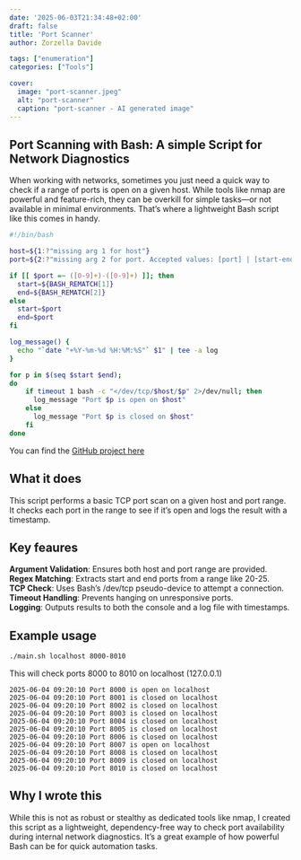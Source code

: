 ```yaml
---
date: '2025-06-03T21:34:48+02:00'
draft: false
title: 'Port Scanner'
author: Zorzella Davide

tags: ["enumeration"]
categories: ["Tools"]

cover:
  image: "port-scanner.jpeg"
  alt: "port-scanner"
  caption: "port-scanner - AI generated image"
---
```


## Port Scanning with Bash: A simple Script for Network Diagnostics
When working with networks, sometimes you just need a quick way to check if a range of ports is open on a given host. While tools like nmap are powerful and feature-rich, they can be overkill for simple tasks—or not available in minimal environments. That’s where a lightweight Bash script like this comes in handy.  

```bash
#!/bin/bash

host=${1:?"missing arg 1 for host"}
port=${2:?"missing arg 2 for port. Accepted values: [port] | [start-end]"}

if [[ $port =~ ([0-9]+)-([0-9]+) ]]; then
  start=${BASH_REMATCH[1]}
  end=${BASH_REMATCH[2]}
else
  start=$port
  end=$port
fi

log_message() {
  echo "`date "+%Y-%m-%d %H:%M:%S"` $1" | tee -a log
}

for p in $(seq $start $end);
do
    if timeout 1 bash -c "</dev/tcp/$host/$p" 2>/dev/null; then
      log_message "Port $p is open on $host"
    else
      log_message "Port $p is closed on $host"
    fi
done 
```

You can find the [GitHub project here](https://github.com/dzorzella/port-scanner)

## What it does
This script performs a basic TCP port scan on a given host and port range. It checks each port in the range to see if it’s open and logs the result with a timestamp.

## Key feaures
**Argument Validation**: Ensures both host and port range are provided.  
**Regex Matching**: Extracts start and end ports from a range like 20-25.  
**TCP Check**: Uses Bash’s /dev/tcp pseudo-device to attempt a connection.  
**Timeout Handling**: Prevents hanging on unresponsive ports.  
**Logging**: Outputs results to both the console and a log file with timestamps.  

## Example usage

```bash
./main.sh localhost 8000-8010
```
This will check ports 8000 to 8010 on localhost (127.0.0.1)

```
2025-06-04 09:20:10 Port 8000 is open on localhost
2025-06-04 09:20:10 Port 8001 is closed on localhost
2025-06-04 09:20:10 Port 8002 is closed on localhost
2025-06-04 09:20:10 Port 8003 is closed on localhost
2025-06-04 09:20:10 Port 8004 is closed on localhost
2025-06-04 09:20:10 Port 8005 is closed on localhost
2025-06-04 09:20:10 Port 8006 is closed on localhost
2025-06-04 09:20:10 Port 8007 is open on localhost
2025-06-04 09:20:10 Port 8008 is closed on localhost
2025-06-04 09:20:10 Port 8009 is closed on localhost
2025-06-04 09:20:10 Port 8010 is closed on localhost
```

## Why I wrote this
While this is not as robust or stealthy as dedicated tools like nmap, I created this script as a lightweight, dependency-free way to check port availability during internal network diagnostics. It’s a great example of how powerful Bash can be for quick automation tasks.